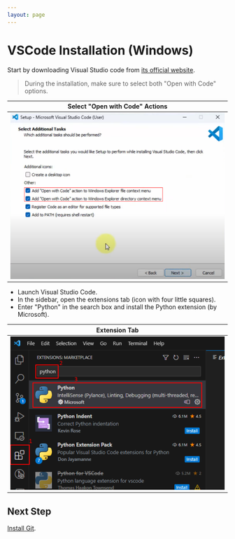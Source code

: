 ```yaml
---
layout: page
---
```


# VSCode Installation (Windows)

Start by downloading Visual Studio code from [its official website](https://code.visualstudio.com/).

> During the installation, make sure to select both "Open with Code" options.

| Select "Open with Code" Actions |
| :--------: |
| ![VSCode extension tab](./vscode.png) |

* Launch Visual Studio Code.
* In the sidebar, open the extensions tab (icon with four little squares).
* Enter "Python" in the search box and install the Python extension (by Microsoft).

| Extension Tab |
| :--------: |
| ![VSCode extension tab](../vscode-extension.png) |

## Next Step

[Install Git](git.md).
